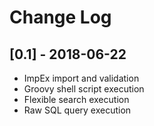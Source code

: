 # Change Log

## [0.1] - 2018-06-22
- ImpEx import and validation
- Groovy shell script execution
- Flexible search execution
- Raw SQL query execution
